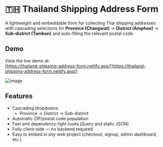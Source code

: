 # 🇹🇭 Thailand Shipping Address Form

A lightweight and embeddable form for collecting Thai shipping addresses with cascading selections for **Province (Changwat)** → **District (Amphoe)** → **Sub-district (Tambon)** and auto-filling the relevant postal code.

## Demo

View the live demo at:  
[https://thailand-shipping-address-form.netlify.app/](https://thailand-shipping-address-form.netlify.app/)

![image](https://github.com/user-attachments/assets/dda25baa-2343-41af-8736-3b66e0a645c1)

## Features

- Cascading dropdowns:
  - Province → District → Sub-district
- Automatic ZIP/postal code population
- Fast and dependency-light (uses jQuery and static JSON)
- Fully client-side — no backend required
- Easy to embed in any web project (checkout, signup, admin dashboard, etc.)
